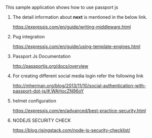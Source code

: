 This sample application shows how to use passport js 

1) The detail information about **next** is mentioned in the below link.

    https://expressjs.com/en/guide/writing-middleware.html

2) Pug integration

    https://expressjs.com/en/guide/using-template-engines.html

3) Passport Js Documentation

    http://passportjs.org/docs/overview

4) For creating different social media login refer the following link

    http://mherman.org/blog/2013/11/10/social-authentication-with-passport-dot-js/#.WAHocZN96oY

5) helmet configuration

    https://expressjs.com/en/advanced/best-practice-security.html

6) NODEJS SECURITY CHECK

    https://blog.risingstack.com/node-js-security-checklist/
